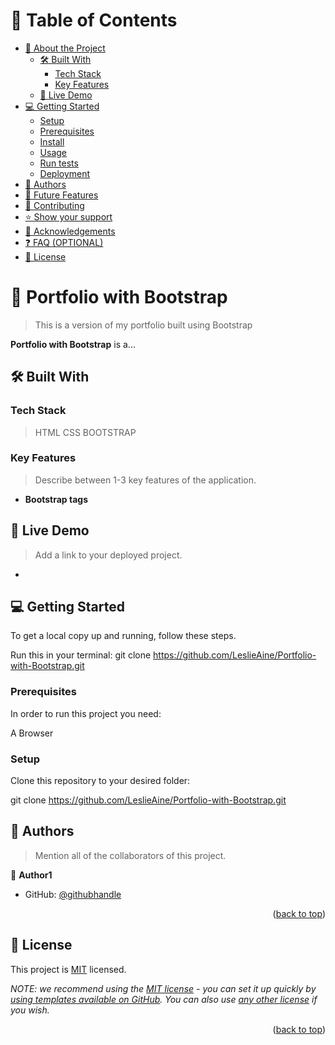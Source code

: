 <a name="readme-top"></a>

<!-- TABLE OF CONTENTS -->

# 📗 Table of Contents

- [📖 About the Project](#about-project)
  - [🛠 Built With](#built-with)
    - [Tech Stack](#tech-stack)
    - [Key Features](#key-features)
  - [🚀 Live Demo](#live-demo)
- [💻 Getting Started](#getting-started)
  - [Setup](#setup)
  - [Prerequisites](#prerequisites)
  - [Install](#install)
  - [Usage](#usage)
  - [Run tests](#run-tests)
  - [Deployment](#triangular_flag_on_post-deployment)
- [👥 Authors](#authors)
- [🔭 Future Features](#future-features)
- [🤝 Contributing](#contributing)
- [⭐️ Show your support](#support)
- [🙏 Acknowledgements](#acknowledgements)
- [❓ FAQ (OPTIONAL)](#faq)
- [📝 License](#license)

<!-- PROJECT DESCRIPTION -->

# 📖 Portfolio with Bootstrap <a name="about-project"></a>

> This is a version of my portfolio built using Bootstrap

**Portfolio with Bootstrap** is a...

## 🛠 Built With <a name="built-with"></a>

### Tech Stack <a name="tech-stack"></a>

> HTML
CSS
BOOTSTRAP

<!-- Features -->

### Key Features <a name="key-features"></a>

> Describe between 1-3 key features of the application.

- **Bootstrap tags**

<!-- LIVE DEMO -->

## 🚀 Live Demo <a name="live-demo"></a>

> Add a link to your deployed project.

- 

<!-- GETTING STARTED -->

## 💻 Getting Started <a name="getting-started"></a>

To get a local copy up and running, follow these steps.

Run this in your terminal:
git clone https://github.com/LeslieAine/Portfolio-with-Bootstrap.git

### Prerequisites

In order to run this project you need:

A Browser

### Setup

Clone this repository to your desired folder:

git clone https://github.com/LeslieAine/Portfolio-with-Bootstrap.git

<!-- AUTHORS -->

## 👥 Authors <a name="authors"></a>

> Mention all of the collaborators of this project.

👤 **Author1**

- GitHub: [@githubhandle](https://github.com/LeslieAine)

<p align="right">(<a href="#readme-top">back to top</a>)</p>

<!-- LICENSE -->

## 📝 License <a name="license"></a>

This project is [MIT](./LICENSE) licensed.

_NOTE: we recommend using the [MIT license](https://choosealicense.com/licenses/mit/) - you can set it up quickly by [using templates available on GitHub](https://docs.github.com/en/communities/setting-up-your-project-for-healthy-contributions/adding-a-license-to-a-repository). You can also use [any other license](https://choosealicense.com/licenses/) if you wish._

<p align="right">(<a href="#readme-top">back to top</a>)</p>
